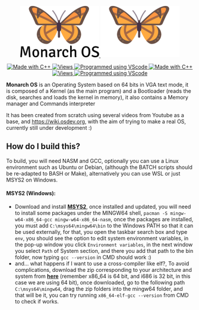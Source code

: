 <!-- Logo -->
<p align="center">
    <a href="https://github.com/TheBigEye/Monarch-OS#gh-light-mode-only"> <!-- light mode -->
        <img
            width="42%"
            src="https://github.com/TheBigEye/TheBigEye/blob/main/Projects/Monarch-OS/Light-header.svg?raw=true" alt="Light mode Monarch OS logo!"
        />
    </a>
    <a href="https://github.com/TheBigEye/Monarch-OS#gh-dark-mode-only"> <!-- dark mode -->
        <img
            width="42%"
            src="https://github.com/TheBigEye/TheBigEye/blob/main/Projects/Monarch-OS/Dark-header.svg?raw=true" alt="Dark mode Monarch OS logo!!"
        />
    </a>
</p>

<!-- Badges -->
<p align="center"> 
     <a href="https://github.com/TheBigEye#gh-light-mode-only"> <!-- light mode -->
          <img 
               src="https://img.shields.io/badge/C%2B%2B-00599C?style=for-the-badge&logo=c%2B%2B&logoColor=FF9641&color=4f4f4f"
               Title="Made with C++"  
          />
          <img 
               src="https://komarev.com/ghpvc/?username=Eye-Monarch-OS&label=Views&color=FF9641&style=for-the-badge" 
               Title="Views" 
          />
          <img 
               src="https://img.shields.io/badge/VSCode-0078D4?style=for-the-badge&logo=visual%20studio%20code&logoColor=FF9641&color=4f4f4f" 
               Title="Programmed using VScode" 
          />
     </a>
     <a href="https://github.com/TheBigEye#gh-dark-mode-only"> <!-- dark mode -->
          <img 
               src="https://img.shields.io/badge/C%2B%2B-00599C?style=for-the-badge&logo=c%2B%2B&logoColor=FF9641&color=4f4f4f" 
               Title="Made with C++"  
          />
          <img 
               src="https://komarev.com/ghpvc/?username=Eye-Monarch-OS&label=Views&color=000000&style=for-the-badge" 
               Title="Views" 
          />
          <img 
               src="https://img.shields.io/badge/VSCode-0078D4?style=for-the-badge&logo=visual%20studio%20code&logoColor=FF9641&color=000000" 
               Title="Programmed using VScode" 
          />
     </a>
</p>

**Monarch OS** is an Operating System based on 64 bits in VGA text mode, it is composed of a Kernel (as the main program) and a Bootloader (reads the disk, searches and loads the kernel in memory), it also contains a Memory manager and Commands interpreter

It has been created from scratch using several videos from Youtube as a base, and https://wiki.osdev.org, with the aim of trying to make a real OS, currently still under development :)

## How do I build this?
To build, you will need NASM and GCC, optionally you can use a Linux environment such as Ubuntu or Debian, (although the BATCH scripts should be re-adapted to BASH or Make), alternatively you can use WSL or just MSYS2 on Windows.

#### MSYS2 (Windows):
- Download and install [**MSYS2**](https://www.msys2.org/), once installed and updated, you will need to install some packages under the MINGW64 shell, `pacman -S mingw-w64-x86_64-gcc mingw-w64-x86_64-nasm`, once the packages are installed, you must add `C:\msys64\mingw64\bin` to the Windows PATH so that it can be used externally, for that, you open the taskbar search box and type `env`, you should see the option to edit system environment variables, in the pop-up window you click `Environment variables`, in the next window you select `Path` of System section, and there you add that path to the bin folder, now typing `gcc --version` in CMD should work :)
- and... what happens if I want to use a cross-compiler like elf?, To avoid complications, download the zip corresponding to your architecture and system from [**here**](https://github.com/lordmilko/i686-elf-tools/releases/tag/7.1.0) (remember x86_64 is 64 bit, and i686 is 32 bit, in this case we are using 64 bit), once downloaded, go to the following path `C:\msys64\mingw64`, drag the zip folders into the mingw64 folder, and that will be it, you can try running `x86_64-elf-gcc --version` from CMD to check if works.

<!-- ## Features

#### Desktop environment:
- It is composed of a wallpaper along with a taskbar.
- The taskbar contains a clock, volume and internet icons.
- A start menu.
- Draggabble windows.

#### Programs:
- **Terminal** - you can write and execute commands.
- **File manager** - You can see files and folders, change directories and see the size of each file.
- **Browser** - You can browse the internet (currently it only uses html 3, so most of the pages don't work very well).

#### Miscellaneous:
- **Boot loader** (animation).
- **BIOS**.
- **RSOD** (Red Screen of Death).
- **BSOD** (Black Screen of Death).
- **GSOD** (Green Screen of death).
- **Login** (unused).
- **Desktop mode**.
- **Terminal mode.**
- **File system**.

#### Some current ideas:
- **Antivirus (fake).**
- **Control pane.**
- **Draggable desktop icons.**
- **Internet.**
- **System configuration.**
- **Reboot and shutdown.**

## Bugs
- Dragging windows can cause their content to flicker or no longer render.
- Sometimes taskbar buttons flicker.

## Installation
Download the code and unzip it, it is necessary to have Python 3.10 and have the following modules installed 

- [`Pillow`          ](https://github.com/python-pillow/Pillow)          Necessary so that the program can read the images and work.
- [`Psutil`          ](https://github.com/giampaolo/psutil)              Necessary for the neofetch command and some functions to work.
- [`Tkinterweb`      ](https://github.com/Andereoo/TkinterWeb)           Necessary for the browser to work.
- [`TkinterMapView`  ](https://github.com/TomSchimansky/TkinterMapView)  Necessary for the Map Viewer to work.

For a quick installation use the following command inside the project folder:

```sh
pip install -r requirements.txt
```

And double click on OS.py file to run the project or just in the command line you write 
```sh
python OS.py
```
**NOTE**: If you're on a on a minimal Linux installation, you need a desktop or window manager compatible with the `python-tk` package to work ._.
-->
#

<!-- -------------------------------------------------------------------------- Credits ------------------------------------------------------------------------------>
<!-- Header and footer svgs --- kyechan99/capsule-render -->
<!-- Views counter --- antonkomarev/github-profile-views-counter -->
<!-- ---------------------------------------------------------------------------- END -------------------------------------------------------------------------------->
